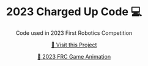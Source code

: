 <h1 align="center" style="font-weight: bold;">2023 Charged Up Code 💻</h1>

<p align="center">Code used in 2023 First Robotics Competition</p>


<p align="center">
<a href="https://github.com/Camo-Bots-4285/2023-Charged-Up">📱 Visit this Project</a>
</p>

<p align="center">
<a href="https://www.youtube.com/watch?v=0zpflsYc4PA&t=2s">📍 2023 FRC Game Animation</a>
</p>
